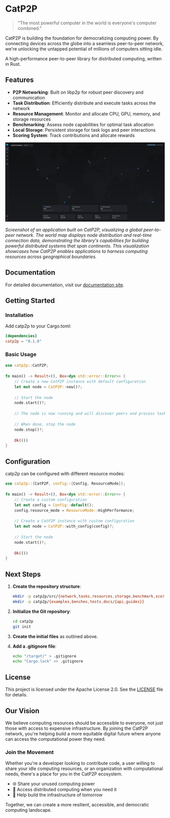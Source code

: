 # CatP2P

> "The most powerful computer in the world is everyone's computer combined."

CatP2P is building the foundation for democratizing computing power. By connecting devices across the globe into a seamless peer-to-peer network, we're unlocking the untapped potential of millions of computers sitting idle.

A high-performance peer-to-peer library for distributed computing, written in Rust.

## Features

- **P2P Networking**: Built on libp2p for robust peer discovery and communication
- **Task Distribution**: Efficiently distribute and execute tasks across the network
- **Resource Management**: Monitor and allocate CPU, GPU, memory, and storage resources
- **Benchmarking**: Assess node capabilities for optimal task allocation
- **Local Storage**: Persistent storage for task logs and peer interactions
- **Scoring System**: Track contributions and allocate rewards

![Global P2P Network Visualization](./assets/catnetp2p_screen.png)

*Screenshot of an application built on CatP2P, visualizing a global peer-to-peer network. The world map displays node distribution and real-time connection data, demonstrating the library's capabilities for building powerful distributed systems that span continents. This visualization showcases how CatP2P enables applications to harness computing resources across geographical boundaries.*

## Documentation

For detailed documentation, visit our [documentation site](https://johnnyvillas.github.io/catp2p/).

## Getting Started

### Installation

Add catp2p to your Cargo.toml:

```toml
[dependencies]
catp2p = "0.1.0"
```

### Basic Usage

```rust
use catp2p::CatP2P;

fn main() -> Result<(), Box<dyn std::error::Error>> {
    // Create a new CatP2P instance with default configuration
    let mut node = CatP2P::new()?;
    
    // Start the node
    node.start()?;
    
    // The node is now running and will discover peers and process tasks
    
    // When done, stop the node
    node.stop()?;
    
    Ok(())
}
```

## Configuration

catp2p can be configured with different resource modes:

```rust
use catp2p::{CatP2P, config::{Config, ResourceMode}};

fn main() -> Result<(), Box<dyn std::error::Error>> {
    // Create a custom configuration
    let mut config = Config::default();
    config.resource_mode = ResourceMode::HighPerformance;
    
    // Create a CatP2P instance with custom configuration
    let mut node = CatP2P::with_config(config)?;
    
    // Start the node
    node.start()?;
    
    Ok(())
}
```

## Next Steps

1. **Create the repository structure**:
   ```bash
   mkdir -p catp2p/src/{network,tasks,resources,storage,benchmark,scoring}
   mkdir -p catp2p/{examples,benches,tests,docs/{api,guides}}
   ```

2. **Initialize the Git repository**:
   ```bash
   cd catp2p
   git init
   ```

3. **Create the initial files** as outlined above.

4. **Add a .gitignore file**:
   ```bash
   echo "/target/" > .gitignore
   echo "Cargo.lock" >> .gitignore
   ```

## License

This project is licensed under the Apache License 2.0. See the [LICENSE](./LICENSE) file for details.

## Our Vision

We believe computing resources should be accessible to everyone, not just those with access to expensive infrastructure. By joining the CatP2P network, you're helping build a more equitable digital future where anyone can access the computational power they need.

### Join the Movement

Whether you're a developer looking to contribute code, a user willing to share your idle computing resources, or an organization with computational needs, there's a place for you in the CatP2P ecosystem.

- 🌐 Share your unused computing power
- 🚀 Access distributed computing when you need it
- 🔧 Help build the infrastructure of tomorrow

Together, we can create a more resilient, accessible, and democratic computing landscape.
